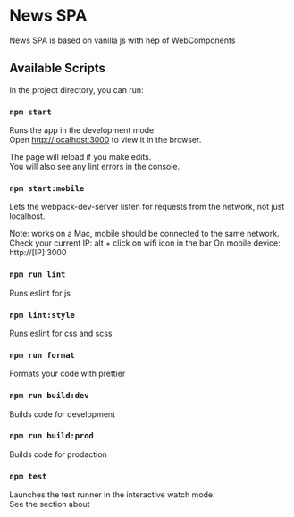 # News SPA

News SPA is based on vanilla js with hep of WebComponents

## Available Scripts

In the project directory, you can run:

### `npm start`

Runs the app in the development mode.<br /> Open
[http://localhost:3000](http://localhost:3000) to view it in the browser.

The page will reload if you make edits.<br /> You will also see any lint errors
in the console.

### `npm start:mobile`

Lets the webpack-dev-server listen for requests from the network, not just localhost.

Note: works on a Mac, mobile should be connected to the same network.
Check your current IP: alt + click on wifi icon in the bar
On mobile device: http://[IP]:3000


### `npm run lint`

Runs eslint for js

### `npm lint:style`

Runs eslint for css and scss

### `npm run format`

Formats your code with prettier

### `npm run build:dev`

Builds code for development

### `npm run build:prod`

Builds code for prodaction

### `npm test`

Launches the test runner in the interactive watch mode.<br /> See the section
about
